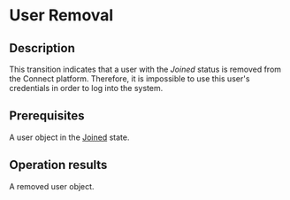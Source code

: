 # User Removal
## Description
This transition indicates that a user with the *Joined* status is removed from the Connect platform. Therefore, it is impossible to use this user's credentials in order to log into the system.
## Prerequisites
A user object in the [Joined](s-b-joined.html) state.
## Operation results
A removed user object.
